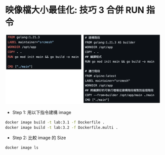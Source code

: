 # 映像檔大小最佳化: 技巧 3 合併 RUN 指令

![image](demo3.png)

- Step 1: 用以下指令建構 image

```bash
docker image build -t lab:3.1 -f Dockerfile .
docker image build -t lab:3.2 -f Dockerfile.multi .
```

- Step 2: 比較 image 的 Size

```bash
docker image ls
```
